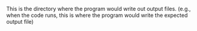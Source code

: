 This is the directory where the program would write out output files. (e.g., when the code runs, this is where the program would write the expected output file)
